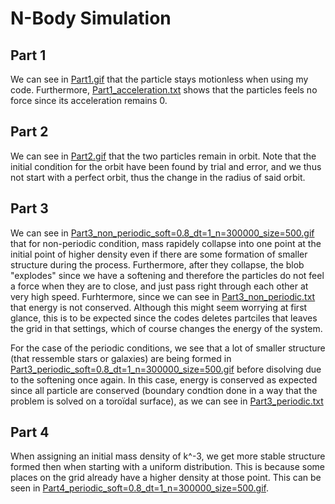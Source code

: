 N-Body Simulation
=================

Part 1
------
We can see in [Part1.gif](https://github.com/antoinebelley/Phys512_assignments/blob/master/Final_Project/Part1.gif) that the particle stays motionless when using my code. Furthermore, [Part1_acceleration.txt](https://github.com/antoinebelley/Phys512_assignments/blob/master/Final_Project/Part1_acceleration.txt) shows that the particles feels no force since its acceleration remains 0.

Part 2
------
We can see in [Part2.gif](https://github.com/antoinebelley/Phys512_assignments/blob/master/Final_Project/Part2.gif) that the two particles remain in orbit. Note
that the initial condition for the orbit have been found by trial and error, and we thus not start with a perfect orbit, thus the change in the radius of said orbit.


Part 3
------

We can see in [Part3_non_periodic_soft=0.8_dt=1_n=300000_size=500.gif](https://github.com/antoinebelley/Phys512_assignments/blob/master/Final_Project/Part3_non_periodic_soft=0.8_dt=1_n=300000_size=500.gif) that for non-periodic condition, mass rapidely collapse into one point at the initial point of higher density 
even if there are some formation of smaller structure during the process. Furthermore, after they collapse, the blob "explodes" since we have a softening and
therefore the particles do not feel a force when they are to close, and just pass right through each other at very high speed. Furhtermore, since we can see in 
[Part3_non_periodic.txt](https://github.com/antoinebelley/Phys512_assignments/blob/master/Final_Project/Part3_non_periodic.txt) that energy is not conserved. Although this
might seem worrying at first glance, this is to be expected since the codes deletes partciles that leaves the grid in that settings, which of course changes the energy
of the system.

For the case of the periodic conditions, we see that a lot of smaller structure (that ressemble stars or galaxies) are being formed in [Part3_periodic_soft=0.8_dt=1_n=300000_size=500.gif](https://github.com/antoinebelley/Phys512_assignments/blob/master/Final_Project/Part3_periodic_soft=0.8_dt=1_n=300000_size=500.gif) before disolving
due to the softening once again. In this case, energy is conserved as expected since all particle are conserved (boundary condtion done in a way that the problem
is solved on a toroïdal surface), as we can see in [Part3_periodic.txt](https://github.com/antoinebelley/Phys512_assignments/blob/master/Final_Project/Part3_periodic.txt) 


Part 4
------

When assigning an initial mass density of k^-3, we get more stable structure formed then when starting with a uniform distribution. This is because some places
on the grid already have a higher density at those point. This can be seen in [Part4_periodic_soft=0.8_dt=1_n=300000_size=500.gif](https://github.com/antoinebelley/Phys512_assignments/blob/master/Final_Project/Part4_periodic_soft%3D0.8_dt%3D1_n%3D300000_size%3D500_density-k%5E-3.gif).
